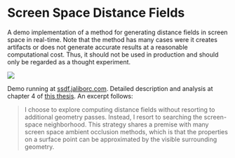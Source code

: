 # Screen Space Distance Fields
A demo implementation of a method for generating distance fields in screen space in real-time.
Note that the method has many cases were it creates artifacts or does not generate accurate results at a reasonable computational cost. Thus, it should not be used in production and should only be regarded as a thought experiment.

![](http://jaliborc.com/images/research/ssdf.png#2)

Demo running at [ssdf.jaliborc.com](http://ssdf.jaliborc.com/demo_distance.html).
Detailed description and analysis at chapter 4 of [this thesis](http://jaliborc.com/downloads/mscthesis.pdf). An excerpt follows:

> I choose to explore computing distance fields without resorting to additional geometry passes. Instead, I resort to searching the screen-space neighborhood. This strategy shares a premise with many screen space ambient occlusion methods, which is that the properties on a surface point can be approximated by the visible surrounding geometry.
